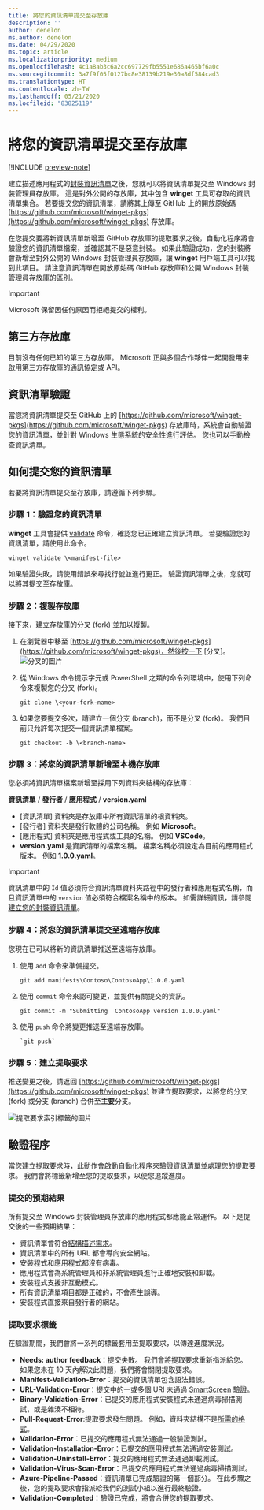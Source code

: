 ```yaml
---
title: 將您的資訊清單提交至存放庫
description: ''
author: denelon
ms.author: denelon
ms.date: 04/29/2020
ms.topic: article
ms.localizationpriority: medium
ms.openlocfilehash: 4c1a8ab3c6a2cc697729fb5551e686a465bf6a0c
ms.sourcegitcommit: 3a7f9f05f0127bc8e38139b219e30a8df584cad3
ms.translationtype: HT
ms.contentlocale: zh-TW
ms.lasthandoff: 05/21/2020
ms.locfileid: "83825119"
---
```

# <a name="submit-your-manifest-to-the-repository"></a>將您的資訊清單提交至存放庫

[!INCLUDE [preview-note](../../includes/package-manager-preview.md)]

建立描述應用程式的[封裝資訊清單](manifest.md)之後，您就可以將資訊清單提交至 Windows 封裝管理員存放庫。 這是對外公開的存放庫，其中包含 **winget** 工具可存取的資訊清單集合。 若要提交您的資訊清單，請將其上傳至 GitHub 上的開放原始碼 [https://github.com/microsoft/winget-pkgs](https://github.com/microsoft/winget-pkgs) 存放庫。

在您提交要將新資訊清單新增至 GitHub 存放庫的提取要求之後，自動化程序將會驗證您的資訊清單檔案，並確認其不是惡意封裝。 如果此驗證成功，您的封裝將會新增至對外公開的 Windows 封裝管理員存放庫，讓 **winget** 用戶端工具可以找到此項目。 請注意資訊清單在開放原始碼 GitHub 存放庫和公開 Windows 封裝管理員存放庫的區別。

> [!IMPORTANT]
> Microsoft 保留因任何原因而拒絕提交的權利。

## <a name="third-party-repositories"></a>第三方存放庫

目前沒有任何已知的第三方存放庫。 Microsoft 正與多個合作夥伴一起開發用來啟用第三方存放庫的通訊協定或 API。

## <a name="manifest-validation"></a>資訊清單驗證

當您將資訊清單提交至 GitHub 上的 [https://github.com/microsoft/winget-pkgs](https://github.com/microsoft/winget-pkgs) 存放庫時，系統會自動驗證您的資訊清單，並針對 Windows 生態系統的安全性進行評估。 您也可以手動檢查資訊清單。

## <a name="how-to-submit-your-manifest"></a>如何提交您的資訊清單

若要將資訊清單提交至存放庫，請遵循下列步驟。

### <a name="step-1-validate-your-manifest"></a>步驟 1：驗證您的資訊清單

**winget** 工具會提供 [validate](..\winget\validate.md) 命令，確認您已正確建立資訊清單。 若要驗證您的資訊清單，請使用此命令。

```CMD
winget validate \<manifest-file>
```

如果驗證失敗，請使用錯誤來尋找行號並進行更正。 驗證資訊清單之後，您就可以將其提交至存放庫。

### <a name="step-2-clone-the-repository"></a>步驟 2：複製存放庫

接下來，建立存放庫的分叉 (fork) 並加以複製。

1. 在瀏覽器中移至 [https://github.com/microsoft/winget-pkgs](https://github.com/microsoft/winget-pkgs)，然後按一下 [分叉]。
    ![分叉的圖片](images\fork.png)

2. 從 Windows 命令提示字元或 PowerShell 之類的命令列環境中，使用下列命令來複製您的分叉 (fork)。
    ```CMD
    git clone \<your-fork-name>
    ```

 3. 如果您要提交多次，請建立一個分支 (branch)，而不是分叉 (fork)。 我們目前只允許每次提交一個資訊清單檔案。
    ```CMD
    git checkout -b \<branch-name>
    ```

### <a name="step-3-add-your-manifest-to-the-local-repository"></a>步驟 3：將您的資訊清單新增至本機存放庫

您必須將資訊清單檔案新增至採用下列資料夾結構的存放庫：

**資訊清單** / **發行者** / **應用程式** / **version.yaml**

* [資訊清單] 資料夾是存放庫中所有資訊清單的根資料夾。
* [發行者] 資料夾是發行軟體的公司名稱。 例如 **Microsoft**。
* [應用程式] 資料夾是應用程式或工具的名稱。 例如 **VSCode**。
* **version.yaml** 是資訊清單的檔案名稱。 檔案名稱必須設定為目前的應用程式版本。 例如 **1.0.0.yaml**。

>[!IMPORTANT]
> 資訊清單中的 `Id` 值必須符合資訊清單資料夾路徑中的發行者和應用程式名稱，而且資訊清單中的 `version` 值必須符合檔案名稱中的版本。 如需詳細資訊，請參閱[建立您的封裝資訊清單](manifest.md#tips-and-best-practices)。

### <a name="step-4-submit-your-manifest-to-the-remote-repository"></a>步驟 4：將您的資訊清單提交至遠端存放庫

您現在已可以將新的資訊清單推送至遠端存放庫。

1. 使用 `add` 命令來準備提交。
    ```CMD
    git add manifests\Contoso\ContosoApp\1.0.0.yaml
    ```

2. 使用 `commit` 命令來認可變更，並提供有關提交的資訊。
    ```CMD
    git commit -m "Submitting  ContosoApp version 1.0.0.yaml"
    ```

3. 使用 `push` 命令將變更推送至遠端存放庫。
    ```CMD
    `git push`
    ```

### <a name="step-5-create-a-pull-request"></a>步驟 5：建立提取要求

推送變更之後，請返回 [https://github.com/microsoft/winget-pkgs](https://github.com/microsoft/winget-pkgs) 並建立提取要求，以將您的分叉 (fork) 或分支 (branch) 合併至**主要**分支。

![提取要求索引標籤的圖片](images\pull-request.png)

## <a name="validation-process"></a>驗證程序

當您建立提取要求時，此動作會啟動自動化程序來驗證資訊清單並處理您的提取要求。 我們會將標籤新增至您的提取要求，以便您追蹤進度。

### <a name="submission-expectations"></a>提交的預期結果

所有提交至 Windows 封裝管理員存放庫的應用程式都應能正常運作。 以下是提交後的一些預期結果：

* 資訊清單會符合[結構描述需求](manifest.md#manifest-contents)。
* 資訊清單中的所有 URL 都會導向安全網站。
* 安裝程式和應用程式都沒有病毒。
* 應用程式會為系統管理員和非系統管理員進行正確地安裝和卸載。
* 安裝程式支援非互動模式。
* 所有資訊清單項目都是正確的，不會產生誤導。
* 安裝程式直接來自發行者的網站。

### <a name="pull-request-labels"></a>提取要求標籤

在驗證期間，我們會將一系列的標籤套用至提取要求，以傳達進度狀況。

* **Needs: author feedback**：提交失敗。 我們會將提取要求重新指派給您。 如果您未在 10 天內解決此問題，我們將會關閉提取要求。
* **Manifest-Validation-Error**：提交的資訊清單包含語法錯誤。
* **URL-Validation-Error**：提交中的一或多個 URI 未通過 [SmartScreen](https://docs.microsoft.com/windows/security/threat-protection/microsoft-defender-smartscreen/microsoft-defender-smartscreen-overview) 驗證。
* **Binary-Validation-Error**：已提交的應用程式安裝程式未通過病毒掃描測試，或是雜湊不相符。
* **Pull-Request-Error**:提取要求發生問題。 例如，資料夾結構不是[所需的格式](#step-3-add-your-manifest-to-the-local-repository)。
* **Validation-Error**：已提交的應用程式無法通過一般驗證測試。
* **Validation-Installation-Error**：已提交的應用程式無法通過安裝測試。
* **Validation-Uninstall-Error**：提交的應用程式無法通過卸載測試。
* **Validation-Virus-Scan-Error**：已提交的應用程式無法通過病毒掃描測試。
* **Azure-Pipeline-Passed**：資訊清單已完成驗證的第一個部分。 在此步驟之後，您的提取要求會指派給我們的測試小組以進行最終驗證。
* **Validation-Completed**：驗證已完成，將會合併您的提取要求。
